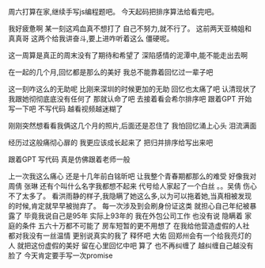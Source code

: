 周六打算在家,继续手写js编程题吧。
今天起码把排序算法给看完吧。

我好疲惫啊 某一刻这鸡血真不想打了
自己不努力,就不行了。
这前两天亚楠姐和真真哥 这两个给我讲奋斗,要上进咋听着这么
僵硬呢。

这一周算是真正的周末没有了期待和希望了
深陷感情的泥潭中,能不能走出去啊

在一起的几个月,回忆都是那么的美好
我总不能靠着回忆过一辈子吧

这一刻咋这么的无助呢
比刚来深圳的时候更加的无助
回忆也太痛了吧
认清现状了 我跟她彻彻底底没有任何了
那就认命了吧
去接着看会希尔排序吧
跟着GPT 开始写一下吧 不写代码 越看视频越迷糊了

刚刚突然想看看我俩这几个月的照片,后面还是忍住了 我怕回忆涌上心头
泪流满面

经历过这般痛彻心扉的 我更应该成长起来了
把归并排序给写出来吧

跟着GPT 写代码 真是仿佛跟着老师一般


上一次我这么痛心 还是十几年前白铭昕吧 让我整个青春期都那么的难受
好像我对周倩 张琳  还有个叫什么名字我都想不起来 代号给人家起了一个白丝 。。吴倩
伤心不了太多了。
看洪雨静的样子,我隐瞒了她这么多,以为可以拖着她,当真相被发现的时候,肯定就早早被抛弃了。
每一次涉及到会刷身份证这类 就担心自己年纪被暴露了
毕竟我说自己是95年 实际上93年的
我在外包公司工作 也没有说 隐瞒着
家庭的条件  五六十万都不可能了 
房车短暂的更不用想了
在我给他营造虚假的人社 都对我没有一丝温情
更别说真实的我了
释怀吧 大佑 回郑州会有一个给我亮灯的人
就把这份虚假的美好 留在心里回忆中吧
算了 也不再纠缠了 越纠缠自己越没有脸了
今天肯定要手写一次promise